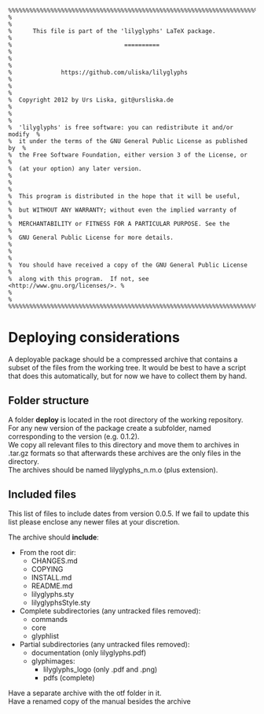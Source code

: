     %%%%%%%%%%%%%%%%%%%%%%%%%%%%%%%%%%%%%%%%%%%%%%%%%%%%%%%%%%%%%%%%%%%%%%%%%%  
    %                                                                        %  
    %      This file is part of the 'lilyglyphs' LaTeX package.              %  
    %                                ==========                              %  
    %                                                                        %  
    %              https://github.com/uliska/lilyglyphs                      %  
    %                                                                        %  
    %  Copyright 2012 by Urs Liska, git@ursliska.de                          %  
    %                                                                        %  
    %  'lilyglyphs' is free software: you can redistribute it and/or modify  %  
    %  it under the terms of the GNU General Public License as published by  %  
    %  the Free Software Foundation, either version 3 of the License, or     %  
    %  (at your option) any later version.                                   %  
    %                                                                        %  
    %  This program is distributed in the hope that it will be useful,       %  
    %  but WITHOUT ANY WARRANTY; without even the implied warranty of        %  
    %  MERCHANTABILITY or FITNESS FOR A PARTICULAR PURPOSE. See the          %  
    %  GNU General Public License for more details.                          %  
    %                                                                        %  
    %  You should have received a copy of the GNU General Public License     %  
    %  along with this program.  If not, see <http://www.gnu.org/licenses/>. %  
    %                                                                        %  
    %%%%%%%%%%%%%%%%%%%%%%%%%%%%%%%%%%%%%%%%%%%%%%%%%%%%%%%%%%%%%%%%%%%%%%%%%%  

Deploying considerations
========================
A deployable package should be a compressed archive that contains a subset of the files from the working tree.
It would be best to have a script that does this automatically, but for now we have to collect them by hand.

Folder structure
----------------
A folder **deploy** is located in the root directory of the working repository.  
For any new version of the package create a subfolder, named corresponding to the version (e.g. 0.1.2).  
We copy all relevant files to this directory and move them to archives in .tar.gz formats so that afterwards these archives are the only files in the directory.  
The archives should be named lilyglyphs_n.m.o (plus extension).

Included files
--------------
This list of files to include dates from version 0.0.5. If we fail to update this list please enclose any newer files at your discretion.

The archive should **include**:

- From the root dir:
    - CHANGES.md
    - COPYING
    - INSTALL.md
    - README.md
    - lilyglyphs.sty
    - lilyglyphsStyle.sty
- Complete subdirectories (any untracked files removed):
    - commands
    - core
    - glyphlist
- Partial subdirectories (any untracked files removed):
    - documentation (only lilyglyphs.pdf)
    - glyphimages:
        - lilyglyphs_logo (only .pdf and .png)
        - pdfs (complete)

Have a separate archive with the otf folder in it.  
Have a renamed copy of the manual besides the archive
